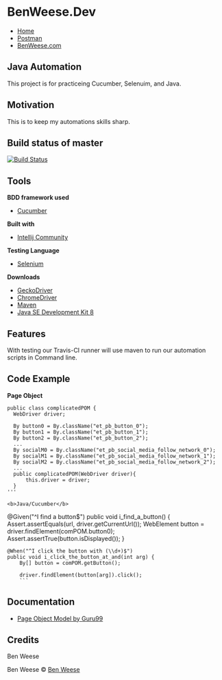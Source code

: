 # BenWeese.Dev
- [Home](https://benweese.dev)
- [Postman](https://benweese.dev/Postman/)
- [BenWeese.com](https://benweese.com)

## Java Automation
This project is for practiceing Cucumber, Selenuim, and Java.

## Motivation
This is to keep my automations skills sharp.

## Build status of master

[![Build Status](https://travis-ci.org/benweese/javaautomation.svg?branch=master)](https://travis-ci.org/benweese/javaautomation)

## Tools

<b>BDD framework used</b>
- [Cucumber](https://cucumber.io/)

<b>Built with</b>
- [Intellij Community](https://www.jetbrains.com/idea/)

<b>Testing Language</b>
- [Selenium](https://www.seleniumhq.org/)

<b>Downloads</b>
- [GeckoDriver](https://github.com/mozilla/geckodriver/releases)
- [ChromeDriver](https://sites.google.com/a/chromium.org/chromedriver/downloads)
- [Maven](https://maven.apache.org/)
- [Java SE Development Kit 8](http://www.oracle.com/technetwork/java/javase/downloads/jdk8-downloads-2133151.html)

## Features
With testing our Travis-CI runner will use maven to run our automation scripts in Command line.

## Code Example
<b>Page Object</b>
	
  ```
  public class complicatedPOM {
    WebDriver driver;

    By button0 = By.className("et_pb_button_0");
    By button1 = By.className("et_pb_button_1");
    By button2 = By.className("et_pb_button_2");
    ...
    By socialM0 = By.className("et_pb_social_media_follow_network_0");
    By socialM1 = By.className("et_pb_social_media_follow_network_1");
    By socialM2 = By.className("et_pb_social_media_follow_network_2");
    ...
    public complicatedPOM(WebDriver driver){
        this.driver = driver;
    }
'''

<b>Java/Cucumber</b>

```
@Given("^I find a button$")
    public void i_find_a_button() {
        Assert.assertEquals(url, driver.getCurrentUrl());
        WebElement button = driver.findElement(comPOM.button0);
        Assert.assertTrue(button.isDisplayed());
    }

    @When("^I click the button with (\\d+)$")
    public void i_click_the_button_at_and(int arg) {
        By[] button = comPOM.getButton();

        driver.findElement(button[arg]).click();
        ```

## Documentation
- [Page Object Model by Guru99](https://www.guru99.com/page-object-model-pom-page-factory-in-selenium-ultimate-guide.html)

## Credits
Ben Weese

Ben Weese © [Ben Weese](https://benweese.dev)
